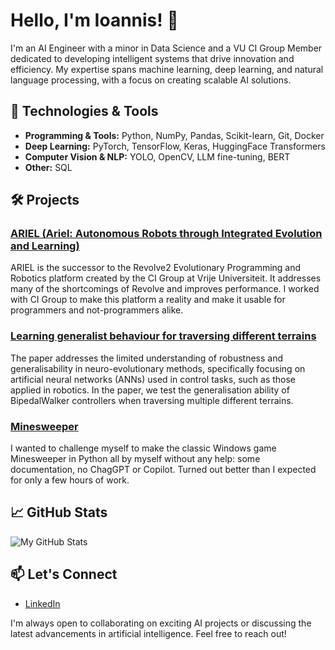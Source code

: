 # Hello, I'm Ioannis! 👋

I'm an AI Engineer with a minor in Data Science and a VU CI Group Member dedicated to developing intelligent systems that drive innovation and efficiency. My expertise spans machine learning, deep learning, and natural language processing, with a focus on creating scalable AI solutions.

## 🔧 Technologies & Tools

- **Programming & Tools:** Python, NumPy, Pandas, Scikit-learn, Git, Docker
- **Deep Learning:** PyTorch, TensorFlow, Keras, HuggingFace Transformers
- **Computer Vision & NLP:** YOLO, OpenCV, LLM fine-tuning, BERT
- **Other:** SQL

## 🛠️ Projects

### [ARIEL (Ariel: Autonomous Robots through Integrated Evolution and Learning)]([link-to-project-repo](https://github.com/ci-group/ariel))

ARIEL is the successor to the Revolve2 Evolutionary Programming and Robotics platform created by the CI Group at Vrije Universiteit. It addresses many of the shortcomings of Revolve and improves performance. I worked with CI Group to make this platform a reality and make it usable for programmers and not-programmers alike.

### [Learning generalist behaviour for traversing different terrains]([link-to-project-repo](https://github.com/JohnGrigoriadis/generalist-controllers-terrain))

The paper addresses the limited understanding of robustness and generalisability in neuro-evolutionary methods, specifically focusing on artificial neural networks (ANNs) used in control tasks, such as those applied in robotics. In the paper, we test the generalisation ability of BipedalWalker controllers when traversing multiple different terrains.

### [Minesweeper]([link-to-project-repo](https://github.com/JohnGrigoriadis/MineSweeper))

I wanted to challenge myself to make the classic Windows game Minesweeper in Python all by myself without any help: some documentation, no ChagGPT or Copilot. Turned out better than I expected for only a few hours of work.

## 📈 GitHub Stats

![My GitHub Stats](https://github-readme-stats.vercel.app/api?username=JohnGrigoriadis&show_icons=true&theme=radical)


## 📫 Let's Connect

- [LinkedIn](www.linkedin.com/in/ioannis-grigoriadis-2a7a55261)

I'm always open to collaborating on exciting AI projects or discussing the latest advancements in artificial intelligence. Feel free to reach out!
